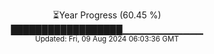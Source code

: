 <p align="center">
⏳Year Progress (60.45 %)<br>
██████████████████▁▁▁▁▁▁▁▁▁▁▁▁ <br>
<sub>Updated: Fri, 09 Aug 2024 06:03:36 GMT</sub>
</p>

